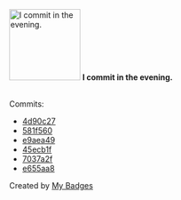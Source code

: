 <img src="https://my-badges.github.io/my-badges/evening-commits.png" alt="I commit in the evening." title="I commit in the evening." width="128">
<strong>I commit in the evening.</strong>
<br><br>

Commits:

- <a href="https://github.com/Siddhant-K-code/india-climate-spiral/commit/4d90c2736fc87082b73c536a9f4776021872b2bc">4d90c27</a>
- <a href="https://github.com/Siddhant-K-code/india-climate-spiral/commit/581f56082671c0fcc24bfd1b41709e58b2bb7911">581f560</a>
- <a href="https://github.com/Siddhant-K-code/mintlify-docs/commit/e9aea49ec3f36f1d0ab62e3e3872f71ee71b1607">e9aea49</a>
- <a href="https://github.com/Siddhant-K-code/github-contribution-tracker/commit/45ecb1f1d5ef10f9bdf1ef17495d09b85c747d33">45ecb1f</a>
- <a href="https://github.com/Siddhant-K-code/github-contribution-tracker/commit/7037a2fba4b8dd40686414cc9e7d35f231808b71">7037a2f</a>
- <a href="https://github.com/Siddhant-K-code/github-contribution-tracker/commit/e655aa8a1f271971f107a8697bfeb83585f236e9">e655aa8</a>


Created by <a href="https://github.com/my-badges/my-badges">My Badges</a>